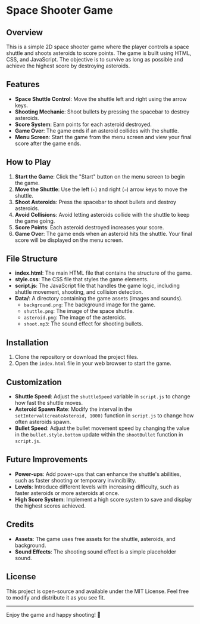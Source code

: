 # Space Shooter Game

## Overview

This is a simple 2D space shooter game where the player controls a space shuttle and shoots asteroids to score points. The game is built using HTML, CSS, and JavaScript. The objective is to survive as long as possible and achieve the highest score by destroying asteroids.

## Features

- **Space Shuttle Control**: Move the shuttle left and right using the arrow keys.
- **Shooting Mechanic**: Shoot bullets by pressing the spacebar to destroy asteroids.
- **Score System**: Earn points for each asteroid destroyed.
- **Game Over**: The game ends if an asteroid collides with the shuttle.
- **Menu Screen**: Start the game from the menu screen and view your final score after the game ends.

## How to Play

1. **Start the Game**: Click the "Start" button on the menu screen to begin the game.
2. **Move the Shuttle**: Use the left (`←`) and right (`→`) arrow keys to move the shuttle.
3. **Shoot Asteroids**: Press the spacebar to shoot bullets and destroy asteroids.
4. **Avoid Collisions**: Avoid letting asteroids collide with the shuttle to keep the game going.
5. **Score Points**: Each asteroid destroyed increases your score.
6. **Game Over**: The game ends when an asteroid hits the shuttle. Your final score will be displayed on the menu screen.

## File Structure

- **index.html**: The main HTML file that contains the structure of the game.
- **style.css**: The CSS file that styles the game elements.
- **script.js**: The JavaScript file that handles the game logic, including shuttle movement, shooting, and collision detection.
- **Data/**: A directory containing the game assets (images and sounds).
  - `background.png`: The background image for the game.
  - `shuttle.png`: The image of the space shuttle.
  - `asteroid.png`: The image of the asteroids.
  - `shoot.mp3`: The sound effect for shooting bullets.

## Installation

1. Clone the repository or download the project files.
2. Open the `index.html` file in your web browser to start the game.

## Customization

- **Shuttle Speed**: Adjust the `shuttleSpeed` variable in `script.js` to change how fast the shuttle moves.
- **Asteroid Spawn Rate**: Modify the interval in the `setInterval(createAsteroid, 1000)` function in `script.js` to change how often asteroids spawn.
- **Bullet Speed**: Adjust the bullet movement speed by changing the value in the `bullet.style.bottom` update within the `shootBullet` function in `script.js`.

## Future Improvements

- **Power-ups**: Add power-ups that can enhance the shuttle's abilities, such as faster shooting or temporary invincibility.
- **Levels**: Introduce different levels with increasing difficulty, such as faster asteroids or more asteroids at once.
- **High Score System**: Implement a high score system to save and display the highest scores achieved.

## Credits

- **Assets**: The game uses free assets for the shuttle, asteroids, and background.
- **Sound Effects**: The shooting sound effect is a simple placeholder sound.

## License

This project is open-source and available under the MIT License. Feel free to modify and distribute it as you see fit.

---

Enjoy the game and happy shooting! 🚀
